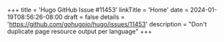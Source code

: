 +++
title = 'Hugo GitHub Issue #11453'
linkTitle = 'Home'
date = 2024-01-19T08:56:26-08:00
draft = false
details = 'https://github.com/gohugoio/hugo/issues/11453'
description = "Don't duplicate page resource output per language"
+++
